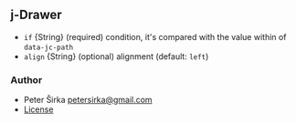 ## j-Drawer

- `if` {String} (required) condition, it's compared with the value within of `data-jc-path`
- `align` {String} (optional) alignment (default: `left`)

### Author

- Peter Širka <petersirka@gmail.com>
- [License](https://www.totaljs.com/license/)